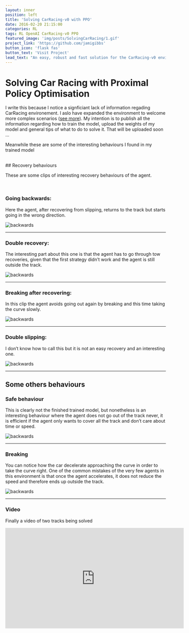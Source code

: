 ```yaml
---
layout: inner
position: left
title: 'Solving CarRacing-v0 with PPO'
date: 2016-02-20 21:15:00
categories: RL
tags: RL OpenAI CarRacing-v0 PPO
featured_image: 'img/posts/SolvingCarRacing/1.gif'
project_link: 'https://github.com/jamigibbs'
button_icon: 'flask fas'
button_text: 'Visit Project'
lead_text: "An easy, robust and fast solution for the CarRacing-v0 environment"
---
```



# Solving Car Racing with Proximal Policy Optimisation
<!-- featured_image: 'img/posts/04_phantom-jekyll-1130x864-2x.png' -->

I write this because I notice a signficiant lack of information regading CarRacing environement. I aslo have expanded the environment to welcome more complex scenarios ([see more](/gym)). My intention is to publish all the information regarding how to train the model, upload the weights of my model and general tips of what to do to solve it. That will be uploaded soon ...

Meanwhile these are some of the interesting behaviours I found in my trained model


<br />
## Recovery behaviours

These are some clips of interesting recovery behaviours of the agent.

<br />

### Going backwards:

Here the agent, after recovering from slipping, returns to the track but starts going in the wrong direction.

![backwards](/site/img/posts/SolvingCarRacing/1.gif)

---

### Double recovery:

The interesting part about this one is that the agent has to go through tow recoveries, given that the first strategy didn’t work and the agent is still outside the track.

![backwards](/site/img/posts/SolvingCarRacing/2.gif)

---

### Breaking after recovering:

In this clip the agent avoids going out again by breaking and this time taking the curve slowly.

![backwards](/site/img/posts/SolvingCarRacing/3.gif)

---

### Double slipping:

I don’t know how to call this but it is not an easy recovery and an interesting one.

![backwards](/site/img/posts/SolvingCarRacing/4.gif)

---

## Some others behaviours

### Safe behaviour
This is clearly not the finished trained model, but nonetheless is an interesting behaviour where the agent does not go out of the track never, it is efficient if the agent only wants to cover all the track and don’t care about time or speed.

![backwards](/site/img/posts/SolvingCarRacing/5.gif)

---

### Breaking

You can notice how the car decelerate approaching the curve in order to take the curve right. One of the common mistakes of the very few agents in this environment is that once the agent accelerates, it does not reduce the speed and therefore ends up outside the track.

![backwards](/site/img/posts/SolvingCarRacing/6.gif)

---

### Video

Finally a video of two tracks being solved

<iframe width="560" height="315" src="https://www.youtube.com/embed/Ev0wpVB7OEs" frameborder="0" allow="accelerometer; autoplay; encrypted-media; gyroscope; picture-in-picture" allowfullscreen></iframe>
